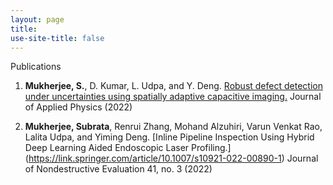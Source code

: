 ```yaml
---
layout: page
title: 
use-site-title: false
---
```


Publications

1.  **Mukherjee, S.**, D. Kumar, L. Udpa, and Y. Deng. [Robust defect detection under uncertainties using spatially adaptive capacitive imaging.](https://aip.scitation.org/doi/full/10.1063/5.0088320) Journal of Applied Physics (2022)

2. **Mukherjee, Subrata**, Renrui Zhang, Mohand Alzuhiri, Varun Venkat Rao, Lalita Udpa, and Yiming Deng. [Inline Pipeline Inspection Using Hybrid Deep Learning Aided Endoscopic Laser Profiling.] (https://link.springer.com/article/10.1007/s10921-022-00890-1) Journal of Nondestructive Evaluation 41, no. 3 (2022)
